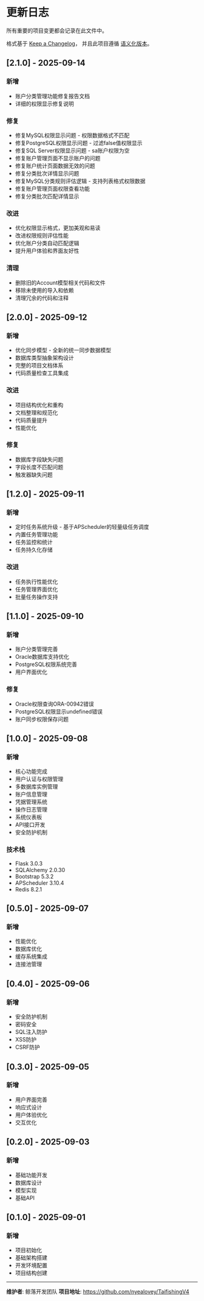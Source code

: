 # 更新日志

所有重要的项目变更都会记录在此文件中。

格式基于 [Keep a Changelog](https://keepachangelog.com/zh-CN/1.0.0/)，
并且此项目遵循 [语义化版本](https://semver.org/spec/v2.0.0.html)。

## [2.1.0] - 2025-09-14

### 新增
- 账户分类管理功能修复报告文档
- 详细的权限显示修复说明

### 修复
- 修复MySQL权限显示问题 - 权限数据格式不匹配
- 修复PostgreSQL权限显示问题 - 过滤false值权限显示
- 修复SQL Server权限显示问题 - sa账户权限为空
- 修复账户管理页面不显示账户的问题
- 修复账户统计页面数据无效的问题
- 修复分类批次详情显示问题
- 修复MySQL分类规则评估逻辑 - 支持列表格式权限数据
- 修复账户管理页面权限查看功能
- 修复分类批次匹配详情显示

### 改进
- 优化权限显示格式，更加美观和易读
- 改进权限规则评估性能
- 优化账户分类自动匹配逻辑
- 提升用户体验和界面友好性

### 清理
- 删除旧的Account模型相关代码和文件
- 移除未使用的导入和依赖
- 清理冗余的代码和注释

## [2.0.0] - 2025-09-12

### 新增
- 优化同步模型 - 全新的统一同步数据模型
- 数据库类型抽象架构设计
- 完整的项目文档体系
- 代码质量检查工具集成

### 改进
- 项目结构优化和重构
- 文档整理和规范化
- 代码质量提升
- 性能优化

### 修复
- 数据库字段缺失问题
- 字段长度不匹配问题
- 触发器缺失问题

## [1.2.0] - 2025-09-11

### 新增
- 定时任务系统升级 - 基于APScheduler的轻量级任务调度
- 内置任务管理功能
- 任务监控和统计
- 任务持久化存储

### 改进
- 任务执行性能优化
- 任务管理界面优化
- 批量任务操作支持

## [1.1.0] - 2025-09-10

### 新增
- 账户分类管理完善
- Oracle数据库支持优化
- PostgreSQL权限系统完善
- 用户界面优化

### 修复
- Oracle权限查询ORA-00942错误
- PostgreSQL权限显示undefined错误
- 账户同步权限保存问题

## [1.0.0] - 2025-09-08

### 新增
- 核心功能完成
- 用户认证与权限管理
- 多数据库实例管理
- 账户信息管理
- 凭据管理系统
- 操作日志管理
- 系统仪表板
- API接口开发
- 安全防护机制

### 技术栈
- Flask 3.0.3
- SQLAlchemy 2.0.30
- Bootstrap 5.3.2
- APScheduler 3.10.4
- Redis 8.2.1

## [0.5.0] - 2025-09-07

### 新增
- 性能优化
- 数据库优化
- 缓存系统集成
- 连接池管理

## [0.4.0] - 2025-09-06

### 新增
- 安全防护机制
- 密码安全
- SQL注入防护
- XSS防护
- CSRF防护

## [0.3.0] - 2025-09-05

### 新增
- 用户界面完善
- 响应式设计
- 用户体验优化
- 交互优化

## [0.2.0] - 2025-09-03

### 新增
- 基础功能开发
- 数据库设计
- 模型实现
- 基础API

## [0.1.0] - 2025-09-01

### 新增
- 项目初始化
- 基础架构搭建
- 开发环境配置
- 项目结构创建

---

**维护者**: 鲸落开发团队
**项目地址**: https://github.com/nyealovey/TaifishingV4
